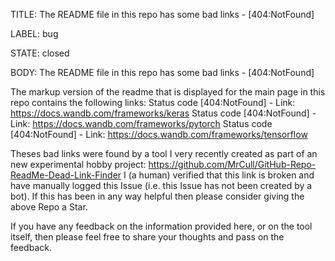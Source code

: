 TITLE:
The README file in this repo has some bad links - [404:NotFound]

LABEL:
bug

STATE:
closed

BODY:
The README file in this repo has some bad links - [404:NotFound]

The markup version of the readme that is displayed for the main page in this repo contains the following links:
Status code [404:NotFound] - Link: https://docs.wandb.com/frameworks/keras
Status code [404:NotFound] - Link: https://docs.wandb.com/frameworks/pytorch
Status code [404:NotFound] - Link: https://docs.wandb.com/frameworks/tensorflow


Theses bad links were found by a tool I very recently created as part of an new experimental hobby project: https://github.com/MrCull/GitHub-Repo-ReadMe-Dead-Link-Finder
I (a human) verified that this link is broken and have manually logged this Issue (i.e. this Issue has not been created by a bot).
If this has been in any way helpful then please consider giving the above Repo a Star.

If you have any feedback on the information provided here, or on the tool itself, then please feel free to share your thoughts and pass on the feedback.


